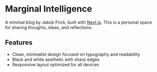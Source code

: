 # Marginal Intelligence

A minimal blog by Jakob Frick, built with [Next.js](https://nextjs.org). This is a personal space for sharing thoughts, ideas, and reflections.

## Features

- Clean, minimalist design focused on typography and readability
- Black and white aesthetic with sharp edges
- Responsive layout optimized for all devices

